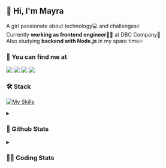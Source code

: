 ## 👋 Hi, I'm Mayra

A girl passionate about technology💻 and challenges⚡  
Currently **working as frontend engineer**👩‍💻 at DBC Company🚀  
Also studying **backend with Node.js** in my spare time🔥  

### 💬 You can find me at

<a href="https://mayra.dev" target="_blank" rel="noopener"><img src="https://img.shields.io/badge/-mayra.dev-005FED?style=flat&logo=Google-chrome&logoColor=white"/></a>
<a href="https://linkedin.com/in/mayraamaral" target="_blank" rel="noopener"><img src="https://img.shields.io/badge/-/mayraamaral-0077B5?style=flat&logo=Linkedin&logoColor=white"/></a>
<a href="mailto:mayra@mayra.dev" target="_blank" rel="noopener"><img src="https://img.shields.io/badge/-mayra@mayra.dev-D14836?style=flat&logo=Gmail&logoColor=white"/></a>
<a href="" target="_blank" rel="noopener"><img src="https://img.shields.io/badge/-mayra%230179-7289DA?style=flat&logo=Discord&logoColor=white"/></a>

### 🛠️ Stack

[![My Skills](https://skillicons.dev/icons?i=react,redux,styledcomponents,html,css,sass,js,ts,py,nodejs,git,linux,bash,figma)](https://skillicons.dev)

<details>
    <summary><h3>📌 Github Stats</h3></summary>
  <table>
      <td><img height="160em" src="https://github-readme-stats.vercel.app/api?username=mayraamaral&show_icons=true&theme=algolia&hide_border=true&hide=stars&count_private=true" alt="Readme stats"></td>
      <td><img height="160em" src="https://github-readme-stats.vercel.app/api/top-langs/?username=mayraamaral&&layout=compact&&theme=algolia&hide_border=true&langs_count=6" alt="Language stats"></td>
  </table>

  <p align="center">
    <img src="https://github-readme-streak-stats.herokuapp.com?user=mayraamaral&theme=dark&hide_border=true&date_format=j%20M%5B%20Y%5D&locale=pt-br&background=050F2C&ring=0195DD&fire=23AA7D&currStreakLabel=23AA7D" alt="Streak stats">
  </p> 
</details>

<details>
  <summary><h3>👩‍💻 Coding Stats</h3></summary>
  
  <!--START_SECTION:waka-->
![Code Time](http://img.shields.io/badge/Code%20Time-61%20hrs%2041%20mins-blue)

**🐱 My GitHub Data** 

> 📦 574.9 kB Used in GitHub's Storage 
 > 
> 🏆 189 Contributions in the Year 2023
 > 
> 🚫 Not Opted to Hire
 > 
> 📜 43 Public Repositories 
 > 
> 🔑 24 Private Repositories 
 > 
**I'm an Early 🐤** 

```text
🌞 Morning                170 commits         ███░░░░░░░░░░░░░░░░░░░░░░   12.29 % 
🌆 Daytime                588 commits         ███████████░░░░░░░░░░░░░░   42.52 % 
🌃 Evening                525 commits         █████████░░░░░░░░░░░░░░░░   37.96 % 
🌙 Night                  100 commits         ██░░░░░░░░░░░░░░░░░░░░░░░   07.23 % 
```
📅 **I'm Most Productive on Monday** 

```text
Monday                   261 commits         █████░░░░░░░░░░░░░░░░░░░░   18.87 % 
Tuesday                  175 commits         ███░░░░░░░░░░░░░░░░░░░░░░   12.65 % 
Wednesday                205 commits         ████░░░░░░░░░░░░░░░░░░░░░   14.82 % 
Thursday                 221 commits         ████░░░░░░░░░░░░░░░░░░░░░   15.98 % 
Friday                   175 commits         ███░░░░░░░░░░░░░░░░░░░░░░   12.65 % 
Saturday                 127 commits         ██░░░░░░░░░░░░░░░░░░░░░░░   09.18 % 
Sunday                   219 commits         ████░░░░░░░░░░░░░░░░░░░░░   15.84 % 
```


📊 **This Week I Spent My Time On** 

```text
🕑︎ Time Zone: America/Sao_Paulo

💬 Programming Languages: 
TypeScript               10 hrs 34 mins      ██████████████████████░░░   86.87 % 
Markdown                 38 mins             █░░░░░░░░░░░░░░░░░░░░░░░░   05.32 % 
JavaScript               32 mins             █░░░░░░░░░░░░░░░░░░░░░░░░   04.51 % 
JSON                     10 mins             ░░░░░░░░░░░░░░░░░░░░░░░░░   01.49 % 
SCSS                     10 mins             ░░░░░░░░░░░░░░░░░░░░░░░░░   01.46 % 

🔥 Editors: 
VS Code                  12 hrs 10 mins      █████████████████████████   100.00 % 

🐱‍💻 Projects: 
front-11-edicao          7 hrs 9 mins        ███████████████░░░░░░░░░░   58.82 % 
context-classes          2 hrs 31 mins       █████░░░░░░░░░░░░░░░░░░░░   20.71 % 
ignite-timer             1 hr 28 mins        ███░░░░░░░░░░░░░░░░░░░░░░   12.06 % 
ignite                   33 mins             █░░░░░░░░░░░░░░░░░░░░░░░░   04.56 % 
front-10                 13 mins             ░░░░░░░░░░░░░░░░░░░░░░░░░   01.84 % 

💻 Operating System: 
Linux                    11 hrs 11 mins      ███████████████████████░░   91.84 % 
Windows                  59 mins             ██░░░░░░░░░░░░░░░░░░░░░░░   08.16 % 
```

**I Mostly Code in JavaScript** 

```text
JavaScript               96 repos            █████████░░░░░░░░░░░░░░░░   34.66 % 
TypeScript               82 repos            ███████░░░░░░░░░░░░░░░░░░   29.60 % 
HTML                     76 repos            ███████░░░░░░░░░░░░░░░░░░   27.44 % 
CSS                      17 repos            ██░░░░░░░░░░░░░░░░░░░░░░░   06.14 % 
Shell                    2 repos             ░░░░░░░░░░░░░░░░░░░░░░░░░   00.72 % 
```




 Last Updated on 28/03/2023 18:42:37 UTC
<!--END_SECTION:waka-->

</details>
